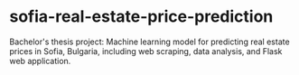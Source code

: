 # sofia-real-estate-price-prediction
 Bachelor's thesis project: Machine learning model for predicting real estate prices in Sofia, Bulgaria, including web scraping, data analysis, and Flask web application.
